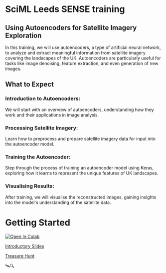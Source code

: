 # SciML Leeds SENSE training

## Using Autoencoders for Satellite Imagery Exploration
In this training, we will use autoencoders, a type of artificial neural network, to analyze and extract meaningful information from satellite imagery covering the landscapes of the UK. Autoencoders are particularly useful for tasks like image denoising, feature extraction, and even generation of new images.

## What to Expect

### Introduction to Autoencoders: 
We will start with an overview of autoencoders, understanding how they work and their applications in image analysis.

### Processing Satellite Imagery: 
Learn how to preprocess and prepare satellite imagery data for input into the autoencoder model.

### Training the Autoencoder: 
Step through the process of training an autoencoder model using Keras, exploring how it learns to represent the unique features of UK landscapes.

### Visualising Results: 
After training, we will visualise the reconstructed images, gaining insights into the model's understanding of the satellite data.

# Getting Started

<a target="_blank" href="https://colab.research.google.com/drive/1PH1J9jEvPsdK1z23YQsthtJ_KMm71PQr?usp=sharing">
  <img src="https://colab.research.google.com/assets/colab-badge.svg" alt="Open In Colab"/>
</a>

[Introductory Slides](https://docs.google.com/presentation/d/1SUI94od5W9b2ikHK8bQNPYzOQ15oN8REe7p9FWBEPH8/edit?usp=sharing)

[Treasure Hunt](https://sciml-leeds.github.io/SENSE_training/encrypted.html)

🛰️🔍

